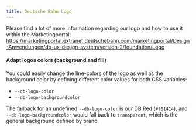 ```yaml
---
title: Deutsche Bahn Logo
---
```


Please find a lot of more information regarding our logo and how to use it within the Marketingportal: <https://marketingportal.extranet.deutschebahn.com/marketingportal/Design-Anwendungen/db-ux-design-system/version-2/foundation/Logo>

#### Adapt logos colors (background and fill)

You could easily change the line-colors of the logo as well as the background color by defining different color values for both CSS variables:

- `--db-logo-color`
- `--db-logo-backgroundcolor`

The fallback for an undefined `--db-logo-color` is our DB Red (`#f01414`), and `--db-logo-backgroundcolor` would fall back to `transparent`, which is the general background defined by brand.

